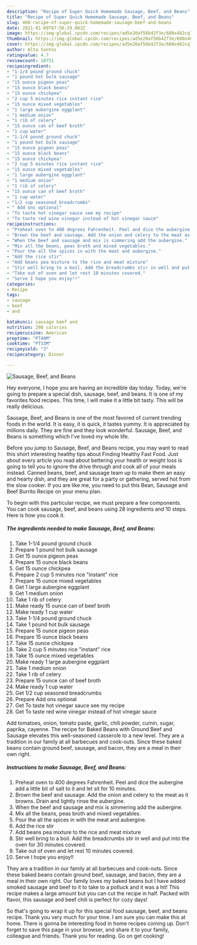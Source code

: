 ```yaml
---
description: "Recipe of Super Quick Homemade Sausage, Beef, and Beans"
title: "Recipe of Super Quick Homemade Sausage, Beef, and Beans"
slug: 460-recipe-of-super-quick-homemade-sausage-beef-and-beans
date: 2021-01-09T07:56:29.883Z
image: https://img-global.cpcdn.com/recipes/ad5e20af56b42f3e/680x482cq70/sausage-beef-and-beans-recipe-main-photo.jpg
thumbnail: https://img-global.cpcdn.com/recipes/ad5e20af56b42f3e/680x482cq70/sausage-beef-and-beans-recipe-main-photo.jpg
cover: https://img-global.cpcdn.com/recipes/ad5e20af56b42f3e/680x482cq70/sausage-beef-and-beans-recipe-main-photo.jpg
author: Alta Santos
ratingvalue: 4.7
reviewcount: 10751
recipeingredient:
- "1-1/4 pound ground chuck"
- "1 pound hot bulk sausage"
- "15 ounce pigeon peas"
- "15 ounce black beans"
- "15 ounce chickpea"
- "2 cup 5 minutes rice instant rice"
- "15 ounce mixed vegetables"
- "1 large aubergine eggplant"
- "1 medium onion"
- "1 rib of celery"
- "15 ounce can of beef broth"
- "1 cup water"
- "1-1/4 pound ground chuck"
- "1 pound hot bulk sausage"
- "15 ounce pigeon peas"
- "15 ounce black beans"
- "15 ounce chickpea"
- "2 cup 5 minutes rice instant rice"
- "15 ounce mixed vegetables"
- "1 large aubergine eggplant"
- "1 medium onion"
- "1 rib of celery"
- "15 ounce can of beef broth"
- "1 cup water"
- "1/2 cup seasoned breadcrumbs"
- " Add ons optional"
- "To taste hot vinegar sauce see my recipe"
- "To taste red wine vinegar instead of hot vinegar sauce"
recipeinstructions:
- "Preheat oven to 400 degrees Fahrenheit. Peel and dice the aubergine add a little bit of salt to it and let sit for 10 minutes."
- "Brown the beef and sausage. Add the onion and celery to the meat as it browns. Drain and lightly rinse the aubergine."
- "When the beef and sausage and mix is simmering add the aubergine."
- "Mix all the beans, peas broth and mixed vegetables."
- "Pour the all the spices in with the meat and aubergine."
- "Add the rice stir"
- "Add beans pea mixture to the rice and meat mixture"
- "Stir well bring to a boil. Add the breadcrumbs stir in well and put into the oven for 30 minutes covered."
- "Take out of oven and let rest 10 minutes covered."
- "Serve I hope you enjoy!!"
categories:
- Recipe
tags:
- sausage
- beef
- and

katakunci: sausage beef and 
nutrition: 298 calories
recipecuisine: American
preptime: "PT40M"
cooktime: "PT33M"
recipeyield: "3"
recipecategory: Dinner

---
```



![Sausage, Beef, and Beans](https://img-global.cpcdn.com/recipes/ad5e20af56b42f3e/680x482cq70/sausage-beef-and-beans-recipe-main-photo.jpg)

Hey everyone, I hope you are having an incredible day today. Today, we're going to prepare a special dish, sausage, beef, and beans. It is one of my favorites food recipes. This time, I will make it a little bit tasty. This will be really delicious.

Sausage, Beef, and Beans is one of the most favored of current trending foods in the world. It is easy, it is quick, it tastes yummy. It is appreciated by millions daily. They are fine and they look wonderful. Sausage, Beef, and Beans is something which I've loved my whole life.

Before you jump to Sausage, Beef, and Beans recipe, you may want to read this short interesting healthy tips about Finding Healthy Fast Food. Just about every article you read about bettering your health or weight loss is going to tell you to ignore the drive through and cook all of your meals instead. Canned beans, beef, and sausage team up to make them an easy and hearty dish, and they are great for a party or gathering, served hot from the slow cooker. If you are like me, you need to put this Bean, Sausage and Beef Burrito Recipe on your menu plan.


To begin with this particular recipe, we must prepare a few components. You can cook sausage, beef, and beans using 28 ingredients and 10 steps. Here is how you cook it.

<!--inarticleads1-->

##### The ingredients needed to make Sausage, Beef, and Beans:

1. Take 1-1/4 pound ground chuck
1. Prepare 1 pound hot bulk sausage
1. Get 15 ounce pigeon peas
1. Prepare 15 ounce black beans
1. Get 15 ounce chickpea
1. Prepare 2 cup 5 minutes rice &#34;instant&#34; rice
1. Prepare 15 ounce mixed vegetables
1. Get 1 large aubergine eggplant
1. Get 1 medium onion
1. Take 1 rib of celery
1. Make ready 15 ounce can of beef broth
1. Make ready 1 cup water
1. Take 1-1/4 pound ground chuck
1. Take 1 pound hot bulk sausage
1. Prepare 15 ounce pigeon peas
1. Prepare 15 ounce black beans
1. Take 15 ounce chickpea
1. Take 2 cup 5 minutes rice &#34;instant&#34; rice
1. Take 15 ounce mixed vegetables
1. Make ready 1 large aubergine eggplant
1. Take 1 medium onion
1. Take 1 rib of celery
1. Prepare 15 ounce can of beef broth
1. Make ready 1 cup water
1. Get 1/2 cup seasoned breadcrumbs
1. Prepare  Add ons optional
1. Get To taste hot vinegar sauce see my recipe
1. Get To taste red wine vinegar instead of hot vinegar sauce


Add tomatoes, onion, tomato paste, garlic, chili powder, cumin, sugar, paprika, cayenne. The recipe for Baked Beans with Ground Beef and Sausage elevates this well-seasoned casserole to a new level. They are a tradition in our family at all barbecues and cook-outs. Since these baked beans contain ground beef, sausage, and bacon, they are a meal in their own right. 

<!--inarticleads2-->

##### Instructions to make Sausage, Beef, and Beans:

1. Preheat oven to 400 degrees Fahrenheit. Peel and dice the aubergine add a little bit of salt to it and let sit for 10 minutes.
1. Brown the beef and sausage. Add the onion and celery to the meat as it browns. Drain and lightly rinse the aubergine.
1. When the beef and sausage and mix is simmering add the aubergine.
1. Mix all the beans, peas broth and mixed vegetables.
1. Pour the all the spices in with the meat and aubergine.
1. Add the rice stir
1. Add beans pea mixture to the rice and meat mixture
1. Stir well bring to a boil. Add the breadcrumbs stir in well and put into the oven for 30 minutes covered.
1. Take out of oven and let rest 10 minutes covered.
1. Serve I hope you enjoy!!


They are a tradition in our family at all barbecues and cook-outs. Since these baked beans contain ground beef, sausage, and bacon, they are a meal in their own right. Our family loves my baked beans but I have added smoked sausage and beef to it to take to a potluck and it was a hit! This recipe makes a large amount but you can cut the recipe in half. Packed with flavor, this sausage and beef chili is perfect for cozy days! 

So that's going to wrap it up for this special food sausage, beef, and beans recipe. Thank you very much for your time. I am sure you can make this at home. There is gonna be interesting food in home recipes coming up. Don't forget to save this page in your browser, and share it to your family, colleague and friends. Thank you for reading. Go on get cooking!
